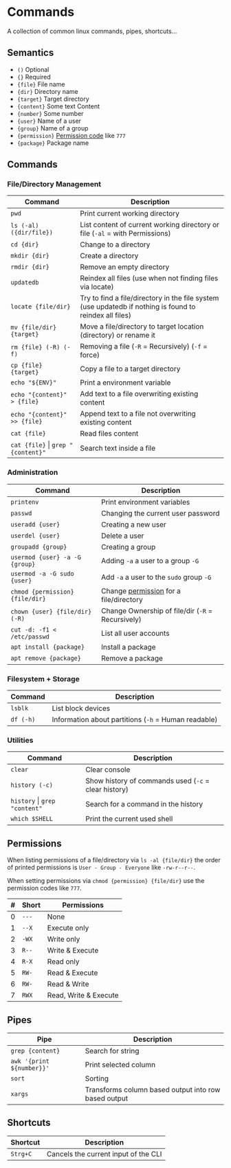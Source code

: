 # Commands

A collection of common linux commands, pipes, shortcuts...

## Semantics

- `()` Optional
- `{}` Required
- `{file}` File name
- `{dir}` Directory name
- `{target}` Target directory
- `{content}` Some text Content
- `{number}` Some number
- `{user}` Name of a user
- `{group}` Name of a group
- `{permission}` [Permission code](#Permissions) like `777`
- `{package}` Package name

## Commands

### File/Directory Management

| Command                                | Description                                                                                             |
|----------------------------------------|---------------------------------------------------------------------------------------------------------|
| `pwd`                                  | Print current working directory                                                                         |
| `ls (-al) ({dir/file})`                | List content of current working directory or file (`-al` = with Permissions)                            |
| `cd {dir}`                             | Change to a directory                                                                                   |
| `mkdir {dir}`                          | Create a directory                                                                                      |
| `rmdir {dir}`                          | Remove an empty directory                                                                               |
| `updatedb`                             | Reindex all files (use when not finding files via locate)                                               |
| `locate {file/dir}`                    | Try to find a file/directory in the file system (use updatedb if nothing is found to reindex all files) |
| `mv {file/dir} {target}`               | Move a file/directory to target location (directory) or rename it                                       |
| `rm {file} (-R) (-f)`                  | Removing a file (`-R` = Recursively) (`-f` = force)                                                     |
| `cp {file} {target}`                   | Copy a file to a target directory                                                                       |
| `echo "${ENV}"`                        | Print a environment variable                                                                            |
| `echo "{content}" > {file}`            | Add text to a file overwriting existing content                                                         |
| `echo "{content}" >> {file}`           | Append text to a file not overwriting existing content                                                  |
| `cat {file}`                           | Read files content                                                                                      |
| `cat {file}` &#124; `grep "{content}"` | Search text inside a file                                                                               |

### Administration

| Command                          | Description                                                |
|----------------------------------|------------------------------------------------------------|
| `printenv`                       | Print environment variables                                |
| `passwd`                         | Changing the current user password                         |
| `useradd {user}`                 | Creating a new user                                        |
| `userdel {user}`                 | Delete a user                                              |
| `groupadd {group}`               | Creating a group                                           |
| `usermod {user} -a -G {group}`   | Adding `-a` a user to a group `-G`                         |
| `usermod -a -G sudo {user}`      | Add `-a` a user to the `sudo` group `-G`                   |
| `chmod {permission} {file/dir}`  | Change [permission](#Permissions) for a file/directory     |
| `chown {user} {file/dir} (-R)`   | Change Ownership of file/dir (`-R` = Recursively)          |
| `cut -d: -f1 < /etc/passwd`      | List all user accounts                                     |
| `apt install {package}`          | Install a package                                          |
| `apt remove {package}`           | Remove a package                                           |

### Filesystem + Storage

| Command   | Description                                          |
|-----------|------------------------------------------------------|
| `lsblk`   | List block devices                                   |
| `df (-h)` | Information about partitions (`-h` = Human readable) |

### Utilities

| Command                           | Description                                          |
|-----------------------------------|------------------------------------------------------|
| `clear`                           | Clear console                                        |
| `history (-c)`                    | Show history of commands used (`-c` = clear history) |
| `history` &#124; `grep "content"` | Search for a command in the history                  |
| `which $SHELL`                    | Print the current used shell                         |

## Permissions

When listing permissions of a file/directory via `ls -al {file/dir}` the order of printed permissions
is `User - Group - Everyone` like `-rw-r--r--`.

When setting permissions via `chmod {permission} {file/dir}` use the permission codes like `777`.

| #   | Short | Permissions           |
|-----|-------|-----------------------|
| 0   | `---` | None                  |
| 1   | `--X` | Execute only          |
| 2   | `-WX` | Write only            |
| 3   | `R--` | Write & Execute       |
| 4   | `R-X` | Read only             |
| 5   | `RW-` | Read & Execute        |
| 6   | `RW-` | Read & Write          |
| 7   | `RWX` | Read, Write & Execute |

## Pipes

| Pipe                      | Description                                          |
|---------------------------|------------------------------------------------------|
| `grep {content}`          | Search for string                                    |
| `awk '{print ${number}}'` | Print selected column                                |
| `sort`                    | Sorting                                              |
| `xargs`                   | Transforms column based output into row based output |

## Shortcuts

| Shortcut | Description                          |
|----------|--------------------------------------|
| `Strg+C` | Cancels the current input of the CLI |
